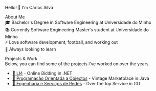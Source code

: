Hello! 👋 I'm Carlos Silva

About Me  
🎓 Bachelor's Degree in Software Engineering at Universidade do Minho  
📚 Currently Software Engineering Master's student at Universidade do Minho  
⚡ Love software development, football, and working out  
🚀 Always looking to learn    

Projects & Work  
Below, you can find some of the projects I've worked on over the years.


- [📂 LI4](https://github.com/bekogod/LI4-code) - Online Bidding in .NET  
- [📂 Programação Orientada a Objectos](https://github.com/bekogod/POO) - Vintage Marketplace in Java
- [📂 Engenharia e Serviços de Redes](https://github.com/bekogod/ESR) - Over the top Service in GO 

